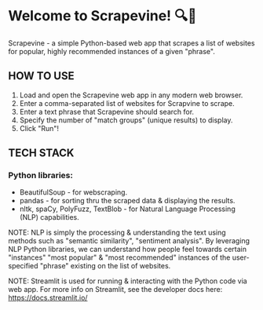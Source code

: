 # Welcome to Scrapevine! 🔍🐍

Scrapevine - a simple Python-based web app that scrapes a list of websites for popular, highly recommended instances of a given "phrase".

## HOW TO USE
1) Load and open the Scrapevine web app in any modern web browser.
2) Enter a comma-separated list of websites for Scrapvine to scrape.
3) Enter a text phrase that Scrapevine should search for.
4) Specify the number of "match groups" (unique results) to display.
5) Click "Run"!

## TECH STACK

### Python libraries:
* BeautifulSoup - for webscraping.
* pandas - for sorting thru the scraped data & displaying the results.
* nltk, spaCy, PolyFuzz, TextBlob - for Natural Language Processing (NLP) capabilities.

NOTE: NLP is simply the processing & understanding the text using  methods such as "semantic similarity", "sentiment analysis". By leveraging NLP Python libraries, we can understand how people feel towards certain "instances"  "most popular" & "most recommended" instances of the user-specified "phrase" existing on the list of websites.

NOTE: Streamlit is used for running & interacting with the Python code via web app. For more info on Streamlit, see the developer docs here: https://docs.streamlit.io/